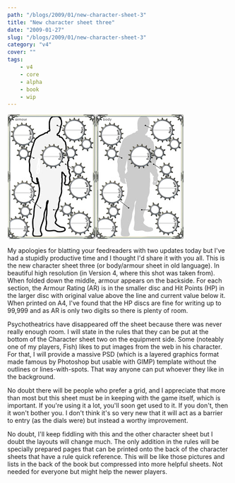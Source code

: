 ```yaml
---
path: "/blogs/2009/01/new-character-sheet-3"
title: "New character sheet three"
date: "2009-01-27"
slug: "/blogs/2009/01/new-character-sheet-3"
category: "v4"
cover: ""
tags:
    - v4
    - core
    - alpha
    - book
    - wip
---
```


![The v4 body and armour character sheet, a person in outline with stat discs around the edges](./images/books-v4-charactersheet3.jpg)

My apologies for blatting your feedreaders with two updates today but I've had a stupidly productive time and I thought I'd share it with you all. This is the new character sheet three (or body/armour sheet in old language). In beautiful high resolution (in Version 4, where this shot was taken from). When folded down the middle, armour appears on the backside. For each section, the Armour Rating (AR) is in the smaller disc and Hit Points (HP) in the larger disc with original value above the line and current value below it. When printed on A4, I've found that the HP discs are fine for writing up to 99,999 and as AR is only two digits so there is plenty of room. 

Psychotheatrics have disappeared off the sheet because there was never really enough room. I will state in the rules that they can be put at the bottom of the Character sheet two on the equipment side. Some (noteably one of my players, Fish) likes to put images from the web in his character. For that, I will provide a massive PSD (which is a layered graphics format made famous by Photoshop but usable with GIMP) template without the outlines or lines-with-spots. That way anyone can put whoever they like in the background.

No doubt there will be people who prefer a grid, and I appreciate that more than most but this sheet must be in keeping with the game itself, which is important. If you're using it a lot, you'll soon get used to it. If you don't, then it won't bother you. I don't think it's so very new that it will act as a barrier to entry (as the dials were) but instead a worthy improvement.

No doubt, I'll keep fiddling with this and the other character sheet but I doubt the layouts will change much. The only addition in the rules will be specially prepared pages that can be printed onto the back of the character sheets that have a rule quick reference. This will be like those pictures and lists in the back of the book but compressed into more helpful sheets. Not needed for everyone but might help the newer players.